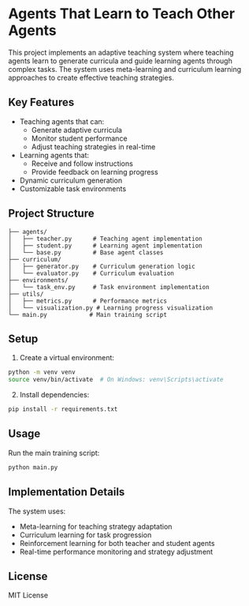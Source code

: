 # Agents That Learn to Teach Other Agents

This project implements an adaptive teaching system where teaching agents learn to generate curricula and guide learning agents through complex tasks. The system uses meta-learning and curriculum learning approaches to create effective teaching strategies.

## Key Features

- Teaching agents that can:
  - Generate adaptive curricula
  - Monitor student performance
  - Adjust teaching strategies in real-time
- Learning agents that:
  - Receive and follow instructions
  - Provide feedback on learning progress
- Dynamic curriculum generation
- Customizable task environments

## Project Structure

```
├── agents/
│   ├── teacher.py      # Teaching agent implementation
│   ├── student.py      # Learning agent implementation
│   └── base.py         # Base agent classes
├── curriculum/
│   ├── generator.py    # Curriculum generation logic
│   └── evaluator.py    # Curriculum evaluation
├── environments/
│   └── task_env.py     # Task environment implementation
├── utils/
│   ├── metrics.py      # Performance metrics
│   └── visualization.py # Learning progress visualization
└── main.py            # Main training script
```

## Setup

1. Create a virtual environment:
```bash
python -m venv venv
source venv/bin/activate  # On Windows: venv\Scripts\activate
```

2. Install dependencies:
```bash
pip install -r requirements.txt
```

## Usage

Run the main training script:
```bash
python main.py
```

## Implementation Details

The system uses:
- Meta-learning for teaching strategy adaptation
- Curriculum learning for task progression
- Reinforcement learning for both teacher and student agents
- Real-time performance monitoring and strategy adjustment

## License

MIT License 